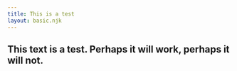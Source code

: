 ```yaml
---
title: This is a test
layout: basic.njk
---
```


## This text is a test. Perhaps it will work, perhaps it will not.
